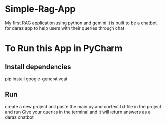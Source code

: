 # Simple-Rag-App
My first RAG application using python and gemini
It is built to be a chatbot for daraz app to help users with their queries through chat

# To Run this App in PyCharm
## Install dependencies
pip install google-generativeai

## Run
create a new project and paste the main.py and context.txt file in the project and run
Give your queries in the terminal and it will return answers as a daraz chatbot
